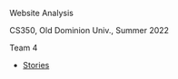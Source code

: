 Website Analysis

CS350, Old Dominion Univ., Summer 2022

Team 4

* [Stories](https://trello.com/invite/b/8A9dWd5C/35d2e9bab555664f90f9aa84abcc998e/web-analysis)